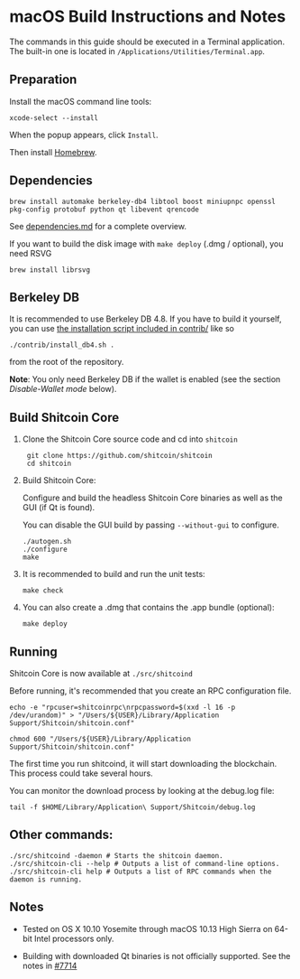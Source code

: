 macOS Build Instructions and Notes
====================================
The commands in this guide should be executed in a Terminal application.
The built-in one is located in `/Applications/Utilities/Terminal.app`.

Preparation
-----------
Install the macOS command line tools:

`xcode-select --install`

When the popup appears, click `Install`.

Then install [Homebrew](https://brew.sh).

Dependencies
----------------------

    brew install automake berkeley-db4 libtool boost miniupnpc openssl pkg-config protobuf python qt libevent qrencode

See [dependencies.md](dependencies.md) for a complete overview.

If you want to build the disk image with `make deploy` (.dmg / optional), you need RSVG

    brew install librsvg

Berkeley DB
-----------
It is recommended to use Berkeley DB 4.8. If you have to build it yourself,
you can use [the installation script included in contrib/](/contrib/install_db4.sh)
like so

```shell
./contrib/install_db4.sh .
```

from the root of the repository.

**Note**: You only need Berkeley DB if the wallet is enabled (see the section *Disable-Wallet mode* below).

Build Shitcoin Core
------------------------

1. Clone the Shitcoin Core source code and cd into `shitcoin`

        git clone https://github.com/shitcoin/shitcoin
        cd shitcoin

2.  Build Shitcoin Core:

    Configure and build the headless Shitcoin Core binaries as well as the GUI (if Qt is found).

    You can disable the GUI build by passing `--without-gui` to configure.

        ./autogen.sh
        ./configure
        make

3.  It is recommended to build and run the unit tests:

        make check

4.  You can also create a .dmg that contains the .app bundle (optional):

        make deploy

Running
-------

Shitcoin Core is now available at `./src/shitcoind`

Before running, it's recommended that you create an RPC configuration file.

    echo -e "rpcuser=shitcoinrpc\nrpcpassword=$(xxd -l 16 -p /dev/urandom)" > "/Users/${USER}/Library/Application Support/Shitcoin/shitcoin.conf"

    chmod 600 "/Users/${USER}/Library/Application Support/Shitcoin/shitcoin.conf"

The first time you run shitcoind, it will start downloading the blockchain. This process could take several hours.

You can monitor the download process by looking at the debug.log file:

    tail -f $HOME/Library/Application\ Support/Shitcoin/debug.log

Other commands:
-------

    ./src/shitcoind -daemon # Starts the shitcoin daemon.
    ./src/shitcoin-cli --help # Outputs a list of command-line options.
    ./src/shitcoin-cli help # Outputs a list of RPC commands when the daemon is running.

Notes
-----

* Tested on OS X 10.10 Yosemite through macOS 10.13 High Sierra on 64-bit Intel processors only.

* Building with downloaded Qt binaries is not officially supported. See the notes in [#7714](https://github.com/shitcoin/shitcoin/issues/7714)
